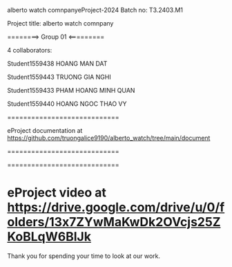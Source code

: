  alberto watch comnpanyeProject-2024 Batch no: T3.2403.M1

Project title: alberto watch comnpany

========> Group 01 <=========

4 collaborators:

Student1559438 HOANG MAN DAT

Student1559443 TRUONG GIA NGHI

Student1559433 PHAM HOANG MINH QUAN

Student1559440 HOANG NGOC THAO VY

============================

eProject documentation at https://github.com/truongalice9190/alberto_watch/tree/main/document

============================

============================

eProject video at https://drive.google.com/drive/u/0/folders/13x7ZYwMaKwDk2OVcjs25ZKoBLqW6BlJk
============================

Thank you for spending your time to look at our work.

